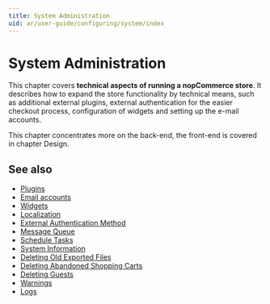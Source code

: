 ```yaml
---
title: System Administration
uid: ar/user-guide/configuring/system/index
---
```


# System Administration

This chapter covers **technical aspects of running a nopCommerce store**. It describes how to expand the store functionality by technical means, such as additional external plugins, external authentication for the easier checkout process, configuration of widgets and setting up the e-mail accounts.

This chapter concentrates more on the back-end, the front-end is covered in chapter Design.

## See also

* [Plugins](xref:ar/user-guide/configuring/system/plugins)
* [Email accounts](xref:ar/user-guide/configuring/system/email-accounts)
* [Widgets](xref:ar/user-guide/configuring/system/widgets/index)
* [Localization](xref:ar/user-guide/configuring/system/localization)
* [External Authentication Method](xref:ar/user-guide/configuring/system/external-authentication/index)
* [Message Queue](xref:ar/user-guide/configuring/system/message-queue)
* [Schedule Tasks](xref:ar/user-guide/configuring/system/schedule-tasks)
* [System Information](xref:ar/user-guide/configuring/system/system-information)
* [Deleting Old Exported Files](xref:ar/user-guide/configuring/system/deleting-old-exported-files)
* [Deleting Abandoned Shopping Carts](xref:ar/user-guide/configuring/system/deleting-abandoned-shopping-carts)
* [Deleting Guests](xref:ar/user-guide/configuring/system/deleting-guests)
* [Warnings](xref:ar/user-guide/configuring/system/warnings)
* [Logs](xref:ar/user-guide/configuring/system/log)